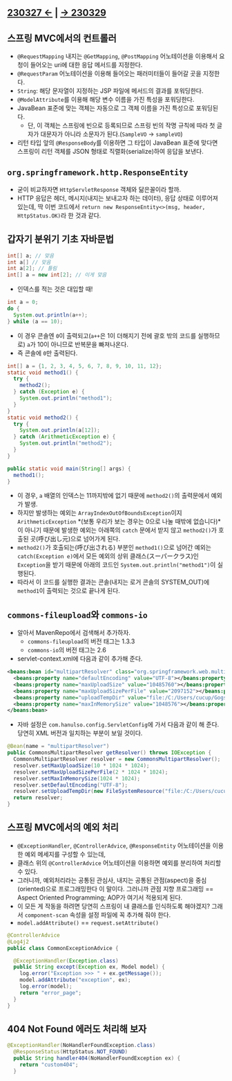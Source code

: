 ﻿#

## [230327 ←](../../230130-_Spring/230327/) | [→ 230329](../../230130-_Spring/230329/)

## 스프링 MVC에서의 컨트롤러

- `@RequestMapping` 내지는 `@GetMapping`, `@PostMapping` 어노테이션을 이용해서 요청이 들어오는 uri에 대한 응답 메서드를 지정한다.
- `@RequestParam` 어노테이션을 이용해 들어오는 패러미터들이 들어갈 곳을 지정한다.
- `String`: 해당 문자열이 지정하는 JSP 파일에 메서드의 결과를 포워딩한다.
- `@ModelAttribute`를 이용해 해당 변수 이름을 가진 특성을 포워딩한다.
- JavaBean 표준에 맞는 객체는 자동으로 그 객체 이름을 가진 특성으로 포워딩된다.
  - 단, 이 객체는 스프링에 빈으로 등록되므로 스프링 빈의 작명 규칙에 따라 첫 글자가 대문자가 아니라 소문자가 된다.(`SampleVO` -> `sampleVO`)
- 리턴 타입 앞의 `@ResponseBody`를 이용하면 그 타입이 JavaBean 표준에 맞다면 스프링이 리턴 객체를 JSON 형태로 직렬화(serialize)하여 응답을 보낸다.

## `org.springframework.http.ResponseEntity`

- 굳이 비교하자면 `HttpServletResponse` 객체와 닮은꼴이라 할까.
- HTTP 응답은 헤더, 메시지(내지는 보내고자 하는 데이터), 응답 상태로 이루어져 있는데, 딱 이번 코드에서 `return new ResponseEntity<>(msg, header, HttpStatus.OK)`라 한 것과 같다.

## 갑자기 분위기 기초 자바문법

```java
int[] a; // 맞음
int a[] // 맞음
int a[2]; // 틀림
int[] a = new int[2]; // 이게 맞음
```

- 인덱스를 적는 것은 대입할 때!

```java
int a = 0;
do {
  System.out.println(a++);
} while (a == 10);
```

- 이 경우 콘솔엔 `0`이 출력되고(`a++`은 1이 더해지기 전에 괄호 밖의 코드를 실행하므로) `a`가 10이 아니므로 반복문을 빠져나온다.
- 즉 콘솔에 `0`만 출력된다.

```java
int[] a = {1, 2, 3, 4, 5, 6, 7, 8, 9, 10, 11, 12};
static void method1() {
  try {
    method2();
  } catch (Exception e) {
    System.out.println("method1");
  }
}
static void method2() {
  try {
    System.out.println(a[12]);
  } catch (ArithmeticException e) {
    System.out.println("method2");
  }
}

public static void main(String[] args) {
  method1();
}
```

- 이 경우, `a` 배열의 인덱스는 11까지밖에 없기 때문에 `method2()`의 출력문에서 예외가 발생.
- 하지만 발생하는 예외는 `ArrayIndexOutOfBoundsException`이지 `ArithmeticException` *(보통 우리가 보는 경우는 0으로 나눌 때밖에 없습니다)*이 아니기 때문에 발생한 예외는 아래쪽의 `catch` 문에서 받지 않고 `method2()`가 호출된 곳(呼び出し元)으로 넘어가게 된다.
- `method2()`가 호출되는(呼び出される) 부분인 `method1()`으로 넘어간 예외는 `catch(Exception e)`에서 모든 예외의 상위 클래스(スーパークラス)인 `Exception`을 받기 때문에 아래의 코드인 `System.out.println("method1")`이 실행된다.
- 따라서 이 코드를 실행한 결과는 콘솔(내지는 로거 콘솔의 SYSTEM_OUT)에 `method1`이 출력되는 것으로 끝나게 된다.

## `commons-fileupload`와 `commons-io`

- 알아서 MavenRepo에서 검색해서 추가하자.
  - `commons-fileupload`의 버전 태그는 1.3.3
  - `commons-io`의 버전 태그는 2.6
- servlet-context.xml에 다음과 같이 추가해 준다.

```xml
<beans:bean id="multipartResolver" class="org.springframework.web.multipart.commons.CommonsMultipartResolver">
  <beans:property name="defaultEncoding" value="UTF-8"></beans:property>
  <beans:property name="maxUploadSize" value="10485760"></beans:property>
  <beans:property name="maxUploadSizePerFile" value="2097152"></beans:property>
  <beans:property name="uploadTempDir" value="file:/C:/Users/cucup/Gogs/spring56/supload"></beans:property>
  <beans:property name="maxInMemorySize" value="1048576"></beans:property>
</beans:bean>
```

- 자바 설정은 `com.hanulso.config.ServletConfig`에 가서 다음과 같이 해 준다. 당연히 XML 버전과 일치하는 부분이 보일 것이다.

```java
@Bean(name = "multipartResolver")
public CommonsMultipartResolver getResolver() throws IOException {
  CommonsMultipartResolver resolver = new CommonsMultipartResolver();
  resolver.setMaxUploadSize(10 * 1024 * 1024);
  resolver.setMaxUploadSizePerFile(2 * 1024 * 1024);
  resolver.setMaxInMemorySize(1024 * 1024);
  resolver.setDefaultEncoding("UTF-8");
  resolver.setUploadTempDir(new FileSystemResource("file:/C:/Users/cucup/Gogs/spring56/supload"));
  return resolver;
}
```

## 스프링 MVC에서의 예외 처리

- `@ExceptionHandler`, `@ControllerAdvice`, `@ResponseEntity` 어노테이션을 이용한 예외 메세지를 구성할 수 있는데,
- 클래스 위의 `@ControllerAdvice` 어노테이션을 이용하면 예외를 분리하여 처리할 수 있다.
- 그러니까, 예외처리라는 공통된 관심사, 내지는 공통된 관점(aspect)을 중심(oriented)으로 프로그래밍한다 이 말이다. 그러니까 관점 지향 프로그래밍 == Aspect Oriented Programming; AOP가 여기서 적용되게 된다.
- 이 모든 게 작동을 하려면 당연히 스프링이 내 클래스를 인식하도록 해야겠지? 그래서 `component-scan` 속성을 설정 파일에 꼭 추가해 줘야 한다.
- `model.addAttribute()` == `request.setAttribute()`

```java
@ControllerAdvice
@Log4j2
public class CommonExceptionAdvice {

  @ExceptionHandler(Exception.class)
  public String except(Exception ex, Model model) {
    log.error("Exception >>> " + ex.getMessage());
    model.addAttribute("exception", ex);
    log.error(model);
    return "error_page";
  }
}
```

## 404 Not Found 에러도 처리해 보자

```java
@ExceptionHandler(NoHandlerFoundException.class)
  @ResponseStatus(HttpStatus.NOT_FOUND)
  public String handler404(NoHandlerFoundException ex) {
    return "custom404";
  }
```
